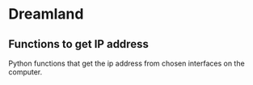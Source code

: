 Dreamland
=========
## Functions to get IP address

Python functions that get the ip address from chosen interfaces on the computer.